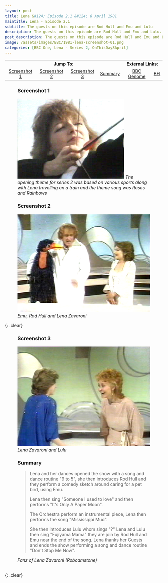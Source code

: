 ```yaml
---
layout: post
title: Lena &#124; Episode 2.1 &#124; 8 April 1981
maintitle: Lena - Episode 2.1
subtitle: The guests on this episode are Rod Hull and Emu and Lulu
description: The guests on this episode are Rod Hull and Emu and Lulu.
post_description: The guests on this episode are Rod Hull and Emu and Lulu
image: /assets/images/BBC/1981-lena-screenshot-01.png
categories: [BBC One, Lena - Series 2, OnThisDay8April]
---
```


<table>
<tr align="center">
<th colspan="4">Jump To:</th>
<th colspan="2">External Links:</th>
</tr>
<tr align="center">
<td><a href="#screenshot-1">Screenshot 1</a></td>
<td><a href="#screenshot-2">Screenshot 2</a></td>
<td><a href="#screenshot-3">Screenshot 3</a></td>
<td><a href="#summary">Summary</a></td>
<td><a href="https://genome.ch.bbc.co.uk/schedules/bbcone/london/1981-04-08#at-20.30">BBC Genome</a></td>
<td><a href="https://www.bfi.org.uk/films-tv-people/4ce2b790cf887">BFI</a></td>
</tr>
</table>

<figure class="fig1">
<h3 id="screenshot-1">Screenshot 1</h3>
<img src="/assets/images/BBC/1981-lena-screenshot-04.png" class="full-width">
<cite>The opening theme for series 2 was based on various sports along with Lena travelling on a train and the theme song was Roses and Rainbows</cite>
</figure>

<figure class="fig2">
<h3 id="screenshot-2">Screenshot 2</h3>
<img src="/assets/images/BBC/1981-lena-screenshot-02.png" class="full-width">
<cite>Emu, Rod Hull and Lena Zavaroni</cite>
</figure>

{: .clear}

<figure class="fig1">
<h3 id="screenshot-3">Screenshot 3</h3>
<img src="/assets/images/BBC/1981-lena-screenshot-03.png" class="full-width">
<cite>Lena Zavaroni and Lulu</cite>
</figure>

<figure class="fig2">
<h3 id="summary">Summary</h3>
<blockquote>
<p>Lena and her dances opened the show with a song and dance routine &quot;9 to 5&quot;, she then introduces Rod Hull and they perform a comedy sketch around caring for a pet bird, using Emu.</p>
<p>Lena then sing &quot;Someone I used to love&quot; and then performs &quot;It's Only A Paper Moon&quot;.</p>
<p>The Orchestra perform an instrumental piece, Lena then performs the song &quot;Mississippi Mud&quot;.</p>
<p>She then introduces Lulu whom sings &quot;?&quot; Lena and Lulu then sing &quot;Fujiyama Mama&quot; they are join by Rod Hull and Emu near the end of the song. Lena thanks her Guests and ends the show performing a song and dance routine &quot;Don't Stop Me Now&quot;.</p>
</blockquote>
<cite>Fanz of Lena Zavaroni (Robcamstone)</cite>
</figure>

<br />{: .clear}

